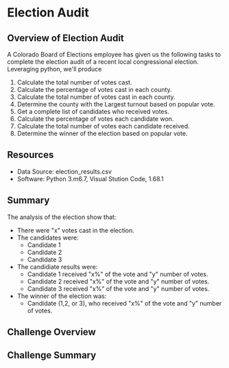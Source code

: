 # Election Audit

## Overview of Election Audit
A Colorado Board of Elections employee has given us the following tasks to complete the election audit of a recent local congressional election. Leveraging python, we'll produce    

  1. Calculate the total number of votes cast.
  2. Calculate the percentage of votes cast in each county.
  3. Calculate the total number of votes cast in each county.
  4. Determine the county with the Largest turnout based on popular vote. 
  5. Get a complete list of candidates who received votes.
  6. Calculate the percentage of votes each candidate won. 
  6. Calculate the total number of votes each candidate received.
  7. Determine the winner of the election based on popular vote.

## Resources
  - Data Source: election_results.csv
  - Software: Python 3.m6.7, Visual Stution Code, 1.68.1
  
  ## Summary
  The analysis of the election show that:
  - There were "x" votes cast in the election.
  - The candidates were:
      - Candidate 1
      - Candidate 2
      - Candidate 3
  - The candidiate results were:
      - Candidate 1 received "x%" of the vote and "y" number of votes.
      - Candidate 2 received "x%" of the vote and "y" number of votes.
      - Candidate 3 received "x%" of the vote and "y" number of votes.  
  - The winner of the election was:
      - Candidate (1,2, or 3), who received "x%" of the vote and "y" number of votes.
  
  ## Challenge Overview
  
  ## Challenge Summary
